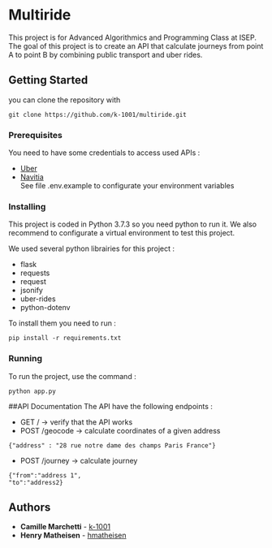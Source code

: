 # Multiride
This project is for Advanced Algorithmics and Programming Class at ISEP.  
The goal of this project is to create an API that calculate journeys from point A to point B by combining public transport and uber rides.  

## Getting Started

you can clone the repository with  
```
git clone https://github.com/k-1001/multiride.git
```

### Prerequisites

You need to have some credentials to access used APIs :
- [Uber](https://developer.uber.com/)
- [Navitia](http://doc.navitia.io/)  
See file .env.example to configurate your environment variables

### Installing

This project is coded in Python 3.7.3 so you need python to run it. We also recommend to configurate a virtual environment to test this project. 
 
We used several python librairies for this project : 
- flask
- requests
- request
- jsonify
- uber-rides
- python-dotenv   
 
To install them you need to run :
```
pip install -r requirements.txt
```
### Running
To run the project, use the command :
```
python app.py
```

##API Documentation
The API have the following endpoints :
- GET / -> verify that the API works
- POST /geocode -> calculate coordinates of a given address
```
{"address" : "28 rue notre dame des champs Paris France"}
```
- POST /journey -> calculate journey 
```
{"from":"address 1",
"to":"address2}
```

## Authors

* **Camille Marchetti** - [k-1001](https://github.com/k-1001)
* **Henry Matheisen** - [hmatheisen](https://github.com/hmatheisen)

